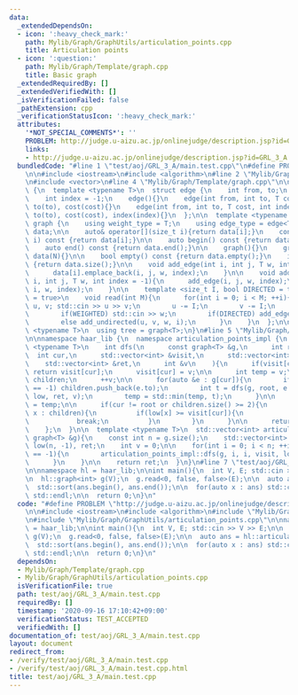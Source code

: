 ```yaml
---
data:
  _extendedDependsOn:
  - icon: ':heavy_check_mark:'
    path: Mylib/Graph/GraphUtils/articulation_points.cpp
    title: Articulation points
  - icon: ':question:'
    path: Mylib/Graph/Template/graph.cpp
    title: Basic graph
  _extendedRequiredBy: []
  _extendedVerifiedWith: []
  _isVerificationFailed: false
  _pathExtension: cpp
  _verificationStatusIcon: ':heavy_check_mark:'
  attributes:
    '*NOT_SPECIAL_COMMENTS*': ''
    PROBLEM: http://judge.u-aizu.ac.jp/onlinejudge/description.jsp?id=GRL_3_A
    links:
    - http://judge.u-aizu.ac.jp/onlinejudge/description.jsp?id=GRL_3_A
  bundledCode: "#line 1 \"test/aoj/GRL_3_A/main.test.cpp\"\n#define PROBLEM \"http://judge.u-aizu.ac.jp/onlinejudge/description.jsp?id=GRL_3_A\"\
    \n\n#include <iostream>\n#include <algorithm>\n#line 2 \"Mylib/Graph/Template/graph.cpp\"\
    \n#include <vector>\n#line 4 \"Mylib/Graph/Template/graph.cpp\"\n\nnamespace haar_lib\
    \ {\n  template <typename T>\n  struct edge {\n    int from, to;\n    T cost;\n\
    \    int index = -1;\n    edge(){}\n    edge(int from, int to, T cost): from(from),\
    \ to(to), cost(cost){}\n    edge(int from, int to, T cost, int index): from(from),\
    \ to(to), cost(cost), index(index){}\n  };\n\n  template <typename T>\n  struct\
    \ graph {\n    using weight_type = T;\n    using edge_type = edge<T>;\n\n    std::vector<std::vector<edge<T>>>\
    \ data;\n\n    auto& operator[](size_t i){return data[i];}\n    const auto& operator[](size_t\
    \ i) const {return data[i];}\n\n    auto begin() const {return data.begin();}\n\
    \    auto end() const {return data.end();}\n\n    graph(){}\n    graph(int N):\
    \ data(N){}\n\n    bool empty() const {return data.empty();}\n    int size() const\
    \ {return data.size();}\n\n    void add_edge(int i, int j, T w, int index = -1){\n\
    \      data[i].emplace_back(i, j, w, index);\n    }\n\n    void add_undirected(int\
    \ i, int j, T w, int index = -1){\n      add_edge(i, j, w, index);\n      add_edge(j,\
    \ i, w, index);\n    }\n\n    template <size_t I, bool DIRECTED = true, bool WEIGHTED\
    \ = true>\n    void read(int M){\n      for(int i = 0; i < M; ++i){\n        int\
    \ u, v; std::cin >> u >> v;\n        u -= I;\n        v -= I;\n        T w = 1;\n\
    \        if(WEIGHTED) std::cin >> w;\n        if(DIRECTED) add_edge(u, v, w, i);\n\
    \        else add_undirected(u, v, w, i);\n      }\n    }\n  };\n\n  template\
    \ <typename T>\n  using tree = graph<T>;\n}\n#line 5 \"Mylib/Graph/GraphUtils/articulation_points.cpp\"\
    \n\nnamespace haar_lib {\n  namespace articulation_points_impl {\n    template\
    \ <typename T>\n    int dfs(\n      const graph<T> &g,\n      int root,\n    \
    \  int cur,\n      std::vector<int> &visit,\n      std::vector<int> &low,\n  \
    \    std::vector<int> &ret,\n      int &v\n    ){\n      if(visit[cur] != -1)\
    \ return visit[cur];\n      visit[cur] = v;\n\n      int temp = v;\n      std::vector<int>\
    \ children;\n      ++v;\n\n      for(auto &e : g[cur]){\n        if(visit[e.to]\
    \ == -1) children.push_back(e.to);\n        int t = dfs(g, root, e.to, visit,\
    \ low, ret, v);\n        temp = std::min(temp, t);\n      }\n\n      low[cur]\
    \ = temp;\n\n      if(cur != root or children.size() >= 2){\n        for(auto\
    \ x : children){\n          if(low[x] >= visit[cur]){\n            ret.push_back(cur);\n\
    \            break;\n          }\n        }\n      }\n\n      return low[cur];\n\
    \    };\n  }\n\n  template <typename T>\n  std::vector<int> articulation_points(const\
    \ graph<T> &g){\n    const int n = g.size();\n    std::vector<int> visit(n, -1),\
    \ low(n, -1), ret;\n    int v = 0;\n\n    for(int i = 0; i < n; ++i){\n      if(visit[i]\
    \ == -1){\n        articulation_points_impl::dfs(g, i, i, visit, low, ret, v);\n\
    \      }\n    }\n\n    return ret;\n  }\n}\n#line 7 \"test/aoj/GRL_3_A/main.test.cpp\"\
    \n\nnamespace hl = haar_lib;\n\nint main(){\n  int V, E; std::cin >> V >> E;\n\
    \n  hl::graph<int> g(V);\n  g.read<0, false, false>(E);\n\n  auto ans = hl::articulation_points(g);\n\
    \  std::sort(ans.begin(), ans.end());\n\n  for(auto x : ans) std::cout << x <<\
    \ std::endl;\n\n  return 0;\n}\n"
  code: "#define PROBLEM \"http://judge.u-aizu.ac.jp/onlinejudge/description.jsp?id=GRL_3_A\"\
    \n\n#include <iostream>\n#include <algorithm>\n#include \"Mylib/Graph/Template/graph.cpp\"\
    \n#include \"Mylib/Graph/GraphUtils/articulation_points.cpp\"\n\nnamespace hl\
    \ = haar_lib;\n\nint main(){\n  int V, E; std::cin >> V >> E;\n\n  hl::graph<int>\
    \ g(V);\n  g.read<0, false, false>(E);\n\n  auto ans = hl::articulation_points(g);\n\
    \  std::sort(ans.begin(), ans.end());\n\n  for(auto x : ans) std::cout << x <<\
    \ std::endl;\n\n  return 0;\n}\n"
  dependsOn:
  - Mylib/Graph/Template/graph.cpp
  - Mylib/Graph/GraphUtils/articulation_points.cpp
  isVerificationFile: true
  path: test/aoj/GRL_3_A/main.test.cpp
  requiredBy: []
  timestamp: '2020-09-16 17:10:42+09:00'
  verificationStatus: TEST_ACCEPTED
  verifiedWith: []
documentation_of: test/aoj/GRL_3_A/main.test.cpp
layout: document
redirect_from:
- /verify/test/aoj/GRL_3_A/main.test.cpp
- /verify/test/aoj/GRL_3_A/main.test.cpp.html
title: test/aoj/GRL_3_A/main.test.cpp
---
```

